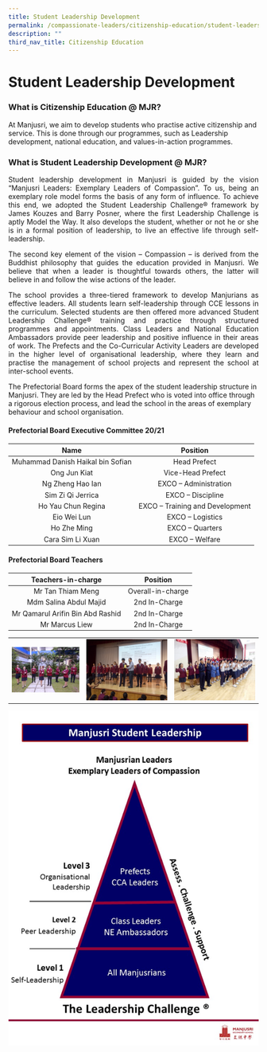```yaml
---
title: Student Leadership Development
permalink: /compassionate-leaders/citizenship-education/student-leadership-development/
description: ""
third_nav_title: Citizenship Education
---
```

# Student Leadership Development

### **What is Citizenship Education @ MJR?**  

At Manjusri, we aim to develop students who practise active citizenship and service. This is done through our programmes, such as Leadership development, national education, and values-in-action programmes.

### What is Student Leadership Development @ MJR?  


<p style="text-align: justify;">Student leadership development in Manjusri is guided by the vision “Manjusri Leaders: Exemplary Leaders of Compassion”. To us, being an exemplary role model forms the basis of any form of influence. To achieve this end, we adopted the Student Leadership Challenge® framework by James Kouzes and Barry Posner, where the first Leadership Challenge is aptly Model the Way. It also develops the student, whether or not he or she is in a formal position of leadership, to live an effective life through self-leadership. </p>

<p style="text-align: justify;">The second key element of the vision – Compassion – is derived from the Buddhist philosophy that guides the education provided in Manjusri. We believe that when a leader is thoughtful towards others, the latter will believe in and follow the wise actions of the leader.   </p>

<p style="text-align: justify;">The school provides a three-tiered framework to develop Manjurians as effective leaders. All students learn self-leadership through CCE lessons in the curriculum. Selected students are then offered more advanced Student Leadership Challenge® training and practice through structured programmes and appointments. Class Leaders and National Education Ambassadors provide peer leadership and positive influence in their areas of work. The Prefects and the Co-Curricular Activity Leaders are developed in the higher level of organisational leadership, where they learn and practise the management of school projects and represent the school at inter-school events. </p>

The Prefectorial Board forms the apex of the student leadership structure in Manjusri. They are led by the Head Prefect who is voted into office through a rigorous election process, and lead the school in the areas of exemplary behaviour and school organisation.  


#### **Prefectorial Board Executive Committee 20/21**


|                Name               |             Position             |
|:-----------------:|:------------------------:|
| Muhammad Danish Haikal bin Sofian |           Head Prefect           |
|           Ong Jun Kiat            | Vice-Head Prefect                |
|         Ng Zheng Hao Ian          | EXCO – Administration            |
|          Sim Zi Qi Jerrica        | EXCO – Discipline                |
|         Ho Yau Chun Regina        | EXCO – Training and Development  |
|             Eio Wei Lun           | EXCO – Logistics                 |
|            Ho Zhe Ming            | EXCO – Quarters                  |
|         Cara Sim Li Xuan          | EXCO – Welfare                   |

#### Prefectorial Board Teachers

|         Teachers-in-charge        |      Position     |
|:---------------------------------:|:-----------------:|
|         Mr Tan Thiam Meng         | Overall-in-charge |
|       Mdm Salina Abdul Majid      | 2nd In-Charge     |
| Mr Qamarul Arifin Bin Abd Rashid  | 2nd In-Charge     |
|           Mr Marcus Liew          | 2nd In-Charge     |

|   |   |   |
|:----:|:----:|:---:|
|   ![](/images/Compassionate%20Leaders/_MG_8085.jpg)    |   ![](/images/Compassionate%20Leaders/IMG20190405122139.jpg)    |  ![](/images/Compassionate%20Leaders/IMG20190405122513.jpg)      |

![](/images/Compassionate%20Leaders/leader1.png)